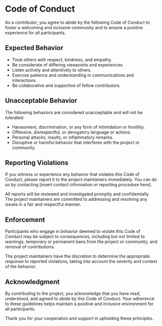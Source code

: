 # Code of Conduct

As a contributor, you agree to abide by the following Code of Conduct to foster a welcoming and inclusive community and to ensure a positive experience for all participants.

## Expected Behavior

- Treat others with respect, kindness, and empathy.
- Be considerate of differing viewpoints and experiences.
- Listen actively and attentively to others.
- Exercise patience and understanding in communications and interactions.
- Be collaborative and supportive of fellow contributors.

## Unacceptable Behavior

The following behaviors are considered unacceptable and will not be tolerated:

- Harassment, discrimination, or any form of intimidation or hostility.
- Offensive, disrespectful, or derogatory language or actions.
- Personal attacks, insults, or inflammatory remarks.
- Disruptive or harmful behavior that interferes with the project or community.

## Reporting Violations

If you witness or experience any behavior that violates this Code of Conduct, please report it to the project maintainers immediately. You can do so by contacting [insert contact information or reporting procedure here].

All reports will be reviewed and investigated promptly and confidentially. The project maintainers are committed to addressing and resolving any issues in a fair and respectful manner.

## Enforcement

Participants who engage in behavior deemed to violate this Code of Conduct may be subject to consequences, including but not limited to warnings, temporary or permanent bans from the project or community, and removal of contributions.

The project maintainers have the discretion to determine the appropriate response to reported violations, taking into account the severity and context of the behavior.

## Acknowledgment

By contributing to the project, you acknowledge that you have read, understood, and agreed to abide by this Code of Conduct. Your adherence to these guidelines helps maintain a positive and inclusive environment for all participants.

Thank you for your cooperation and support in upholding these principles.
